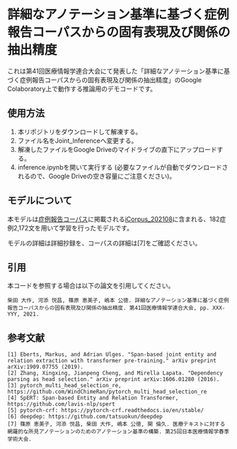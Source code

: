 # 詳細なアノテーション基準に基づく症例報告コーパスからの固有表現及び関係の抽出精度

これは第41回医療情報学連合大会にて発表した「詳細なアノテーション基準に基づく症例報告コーパスからの固有表現及び関係の抽出精度」のGoogle Colaboratory上で動作する推論用のデモコードです。

## 使用方法

1. 本リポジトリをダウンロードして解凍する。
2. ファイル名をJoint_Inferenceへ変更する。
3. 解凍したファイルをGoogle Driveのマイドライブの直下にアップロードする。
4. inference.ipynbを開いて実行する (必要なファイルが自動でダウンロードされるので、Google Driveの空き容量にご注意ください)。

## モデルについて

本モデルは[症例報告コーパス](https://ai-health.m.u-tokyo.ac.jp/home/research/corpus)に掲載される[iCorpus_202108](https://ai-health.m.u-tokyo.ac.jp/labweb/wp-content/uploads/icorpus_202108.zip)に含まれる、182症例2,172文を用いて学習を行ったモデルです。

モデルの詳細は詳細抄録を、コーパスの詳細は[7]をご確認ください。


## 引用

本コードを参照する場合は以下の論文を引用してください。
```
柴田 大作, 河添 悦昌, 篠原 恵美子, 嶋本 公徳. 詳細なアノテーション基準に基づく症例報告コーパスからの固有表現及び関係の抽出精度. 第41回医療情報学連合大会, pp. XXX-YYY, 2021.
```

## 参考文献
```
[1] Eberts, Markus, and Adrian Ulges. "Span-based joint entity and relation extraction with transformer pre-training." arXiv preprint arXiv:1909.07755 (2019).
[2] Zhang, Xingxing, Jianpeng Cheng, and Mirella Lapata. "Dependency parsing as head selection." arXiv preprint arXiv:1606.01280 (2016).
[3] pytorch_multi_head_selection_re, https://github.com/WindChimeRan/pytorch_multi_head_selection_re
[4] SpERT: Span-based Entity and Relation Transformer, https://github.com/lavis-nlp/spert
[5] pytorch-crf: https://pytorch-crf.readthedocs.io/en/stable/
[6] deepdep: https://github.com/tatsuokun/deepdep
[7] 篠原 恵美子, 河添 悦昌, 柴田 大作, 嶋本 公徳, 関 倫久. 医療テキストに対する網羅的な所見アノテーションのためのアノテーション基準の構築. 第25回日本医療情報学春季学術大会.
```
